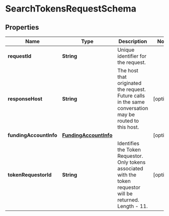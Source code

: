 

# SearchTokensRequestSchema


## Properties

| Name | Type | Description | Notes |
|------------ | ------------- | ------------- | -------------|
|**requestId** | **String** | Unique identifier for the request.  |  |
|**responseHost** | **String** | The host that originated the request. Future calls in the same conversation may be routed to this host.  |  [optional] |
|**fundingAccountInfo** | [**FundingAccountInfo**](FundingAccountInfo.md) |  |  [optional] |
|**tokenRequestorId** | **String** | Identifies the Token Requestor. Only tokens associated with the token requestor will be returned. Length - 11.  |  [optional] |



